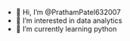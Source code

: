 - 👋 Hi, I’m @PrathamPatel632007
- 👀 I’m interested in data analytics
- 🌱 I’m currently learning python
